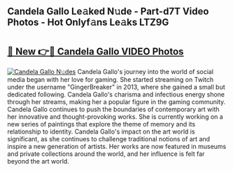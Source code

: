## Candela Gallo Le𝚊ked N𝚞de - Part-d7T Video Photos - Hot Onlyf𝚊ns Le𝚊ks LTZ9G

# <h2><a href="http://ac20708.deff.icu/?id=Candela+Gallo">🔗 New 👉🔴 Candela Gallo VIDEO Photos</a></h2>

[![Candela Gallo N𝚞des](https://i.imgur.com/rIISA9y.gif)](http://ac20708.deff.icu/?id=Candela+Gallo)
Candela Gallo's journey into the world of social media began with her love for gaming. She started streaming on Twitch under the username "GingerBreaker" in 2013, where she gained a small but dedicated following. Candela Gallo's charisma and infectious energy shone through her streams, making her a popular figure in the gaming community. Candela Gallo continues to push the boundaries of contemporary art with her innovative and thought-provoking works. She is currently working on a new series of paintings that explore the theme of memory and its relationship to identity. Candela Gallo's impact on the art world is significant, as she continues to challenge traditional notions of art and inspire a new generation of artists. Her works are now featured in museums and private collections around the world, and her influence is felt far beyond the art world.
